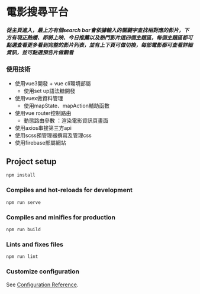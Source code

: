 # 電影搜尋平台

##### 從主頁進入，最上方有個search bar會依據輸入的關鍵字查找相對應的影片，下方有現正熱播、即將上映、今日推薦以及熱門影片這四個主題區，每個主題區都可點選**查看更多**看到完整的影片列表，並有上下頁可做切換，每部電影都可查看詳細資訊，並可點選預告片做觀看

### 使用技術
* 使用vue3開發 + vue cli環境部屬
  * 使用set up語法糖開發   
* 使用vuex做資料管理
  * 使用mapState、mapAction輔助函數
* 使用vue router控制路由
  * 動態路由參數 ：渲染電影資訊頁畫面 
* 使用axios串接第三方api
* 使用scss預管理器撰寫及管理css
* 使用firebase部屬網站

## Project setup
```
npm install
```

### Compiles and hot-reloads for development
```
npm run serve
```

### Compiles and minifies for production
```
npm run build
```

### Lints and fixes files
```
npm run lint
```

### Customize configuration
See [Configuration Reference](https://cli.vuejs.org/config/).


